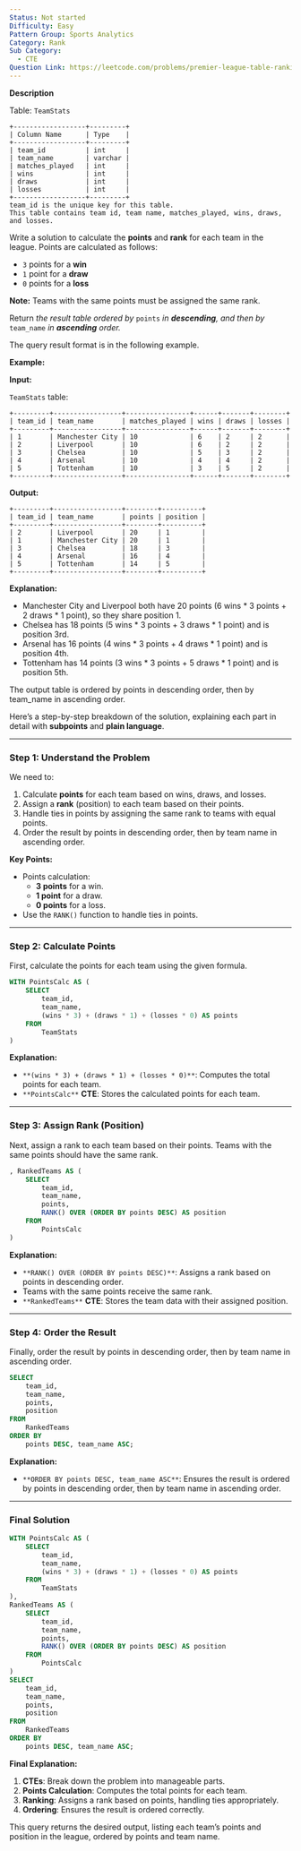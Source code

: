 ```yaml
---
Status: Not started
Difficulty: Easy
Pattern Group: Sports Analytics
Category: Rank
Sub Category:
  - CTE
Question Link: https://leetcode.com/problems/premier-league-table-ranking
---
```

**Description**

Table: `TeamStats`

```Plain
+------------------+---------+
| Column Name      | Type    |
+------------------+---------+
| team_id          | int     |
| team_name        | varchar |
| matches_played   | int     |
| wins             | int     |
| draws            | int     |
| losses           | int     |
+------------------+---------+
team_id is the unique key for this table.
This table contains team id, team name, matches_played, wins, draws, and losses.
```

Write a solution to calculate the **points** and **rank** for each team in the league. Points are calculated as follows:

- `3` points for a **win**
- `1` point for a **draw**
- `0` points for a **loss**

**Note:** Teams with the same points must be assigned the same rank.

Return _the result table ordered by_ `points` _in **descending**, and then by_ `team_name` _in **ascending** order._

The query result format is in the following example.

**Example:**

**Input:**

`TeamStats` table:

```Plain
+---------+-----------------+----------------+------+-------+--------+
| team_id | team_name       | matches_played | wins | draws | losses |
+---------+-----------------+----------------+------+-------+--------+
| 1       | Manchester City | 10             | 6    | 2     | 2      |
| 2       | Liverpool       | 10             | 6    | 2     | 2      |
| 3       | Chelsea         | 10             | 5    | 3     | 2      |
| 4       | Arsenal         | 10             | 4    | 4     | 2      |
| 5       | Tottenham       | 10             | 3    | 5     | 2      |
+---------+-----------------+----------------+------+-------+--------+
```

**Output:**

```Plain
+---------+-----------------+--------+----------+
| team_id | team_name       | points | position |
+---------+-----------------+--------+----------+
| 2       | Liverpool       | 20     | 1        |
| 1       | Manchester City | 20     | 1        |
| 3       | Chelsea         | 18     | 3        |
| 4       | Arsenal         | 16     | 4        |
| 5       | Tottenham       | 14     | 5        |
+---------+-----------------+--------+----------+
```

**Explanation:**

- Manchester City and Liverpool both have 20 points (6 wins * 3 points + 2 draws * 1 point), so they share position 1.
- Chelsea has 18 points (5 wins * 3 points + 3 draws * 1 point) and is position 3rd.
- Arsenal has 16 points (4 wins * 3 points + 4 draws * 1 point) and is position 4th.
- Tottenham has 14 points (3 wins * 3 points + 5 draws * 1 point) and is position 5th.

The output table is ordered by points in descending order, then by team_name in ascending order.

  

Here’s a step-by-step breakdown of the solution, explaining each part in detail with **subpoints** and **plain language**.

---

### **Step 1: Understand the Problem**

We need to:

1. Calculate **points** for each team based on wins, draws, and losses.
2. Assign a **rank** (position) to each team based on their points.
3. Handle ties in points by assigning the same rank to teams with equal points.
4. Order the result by points in descending order, then by team name in ascending order.

**Key Points:**

- Points calculation:
    - **3 points** for a win.
    - **1 point** for a draw.
    - **0 points** for a loss.
- Use the `RANK()` function to handle ties in points.

---

### **Step 2: Calculate Points**

First, calculate the points for each team using the given formula.

```SQL
WITH PointsCalc AS (
    SELECT
        team_id,
        team_name,
        (wins * 3) + (draws * 1) + (losses * 0) AS points
    FROM
        TeamStats
)
```

**Explanation:**

- `**(wins * 3) + (draws * 1) + (losses * 0)**`: Computes the total points for each team.
- `**PointsCalc**` **CTE**: Stores the calculated points for each team.

---

### **Step 3: Assign Rank (Position)**

Next, assign a rank to each team based on their points. Teams with the same points should have the same rank.

```SQL
, RankedTeams AS (
    SELECT
        team_id,
        team_name,
        points,
        RANK() OVER (ORDER BY points DESC) AS position
    FROM
        PointsCalc
)
```

**Explanation:**

- `**RANK() OVER (ORDER BY points DESC)**`: Assigns a rank based on points in descending order.
- Teams with the same points receive the same rank.
- `**RankedTeams**` **CTE**: Stores the team data with their assigned position.

---

### **Step 4: Order the Result**

Finally, order the result by points in descending order, then by team name in ascending order.

```SQL
SELECT
    team_id,
    team_name,
    points,
    position
FROM
    RankedTeams
ORDER BY
    points DESC, team_name ASC;
```

**Explanation:**

- `**ORDER BY points DESC, team_name ASC**`: Ensures the result is ordered by points in descending order, then by team name in ascending order.

---

### **Final Solution**

```SQL
WITH PointsCalc AS (
    SELECT
        team_id,
        team_name,
        (wins * 3) + (draws * 1) + (losses * 0) AS points
    FROM
        TeamStats
),
RankedTeams AS (
    SELECT
        team_id,
        team_name,
        points,
        RANK() OVER (ORDER BY points DESC) AS position
    FROM
        PointsCalc
)
SELECT
    team_id,
    team_name,
    points,
    position
FROM
    RankedTeams
ORDER BY
    points DESC, team_name ASC;
```

**Final Explanation:**

1. **CTEs**: Break down the problem into manageable parts.
2. **Points Calculation**: Computes the total points for each team.
3. **Ranking**: Assigns a rank based on points, handling ties appropriately.
4. **Ordering**: Ensures the result is ordered correctly.

This query returns the desired output, listing each team’s points and position in the league, ordered by points and team name.